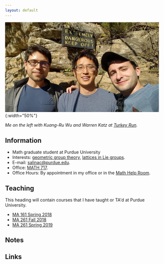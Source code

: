 ```yaml
---
layout: default
---
```

![](img/TurkeyRun.jpg){:width="50%"}

*Me on the left with Kuang-Ru Wu and Warren Katz at [Turkey Run](https://en.wikipedia.org/wiki/Turkey_Run_State_Park).*

## [](#info) Information

* Math graduate student at Purdue University
* Interests: [geometric group
  theory](https://en.wikipedia.org/wiki/Geometric_group_theory), [lattices in
  Lie groups](https://en.wikipedia.org/wiki/Lattice_(discrete_subgroup)).
* E-mail: [salinac@purdue.edu](mailto:salinac@purdue.edu).
* Office: [MATH 717](https://www.google.com/maps/place/Mathematical+Sciences+Bldg,+West+Lafayette,+IN+47907/@40.4262305,-86.9179395,17z/data=!3m1!4b1!4m5!3m4!1s0x8812e2b3dc1c0b79:0x51c0931a8ca2704!8m2!3d40.4262305!4d-86.9157508).
* Office Hours: By appointment in my office or in the [Math Help Room](https://www.math.purdue.edu/academic/officehours).

## [](#teaching) Teaching
This heading will contain courses that I have taught or TA'd at Purdue University. 
* [MA 161 Spring 2018](ma161-s18)
* [MA 261 Fall 2018](ma261-f18)
* [MA 261 Spring 2019](ma261-s19)

## [](#papers) Notes
<!-- * [Bott Periodicity for the unitary group](docs/Bott_Periodicity.pdf) (incomplete) -->

## [](#links) Links
